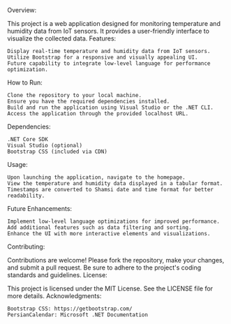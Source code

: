 Overview:

This project is a web application designed for monitoring temperature and humidity data from IoT sensors. It provides a user-friendly interface to visualize the collected data.
Features:

    Display real-time temperature and humidity data from IoT sensors. 
    Utilize Bootstrap for a responsive and visually appealing UI.
    Future capability to integrate low-level language for performance optimization.

How to Run:

    Clone the repository to your local machine.
    Ensure you have the required dependencies installed.
    Build and run the application using Visual Studio or the .NET CLI.
    Access the application through the provided localhost URL.

Dependencies:

    .NET Core SDK
    Visual Studio (optional)
    Bootstrap CSS (included via CDN)

Usage:

    Upon launching the application, navigate to the homepage.
    View the temperature and humidity data displayed in a tabular format.
    Timestamps are converted to Shamsi date and time format for better readability.

Future Enhancements:

    Implement low-level language optimizations for improved performance.
    Add additional features such as data filtering and sorting.
    Enhance the UI with more interactive elements and visualizations.

Contributing:

Contributions are welcome! Please fork the repository, make your changes, and submit a pull request. Be sure to adhere to the project's coding standards and guidelines.
License:

This project is licensed under the MIT License. See the LICENSE file for more details.
Acknowledgments:

    Bootstrap CSS: https://getbootstrap.com/
    PersianCalendar: Microsoft .NET Documentation
